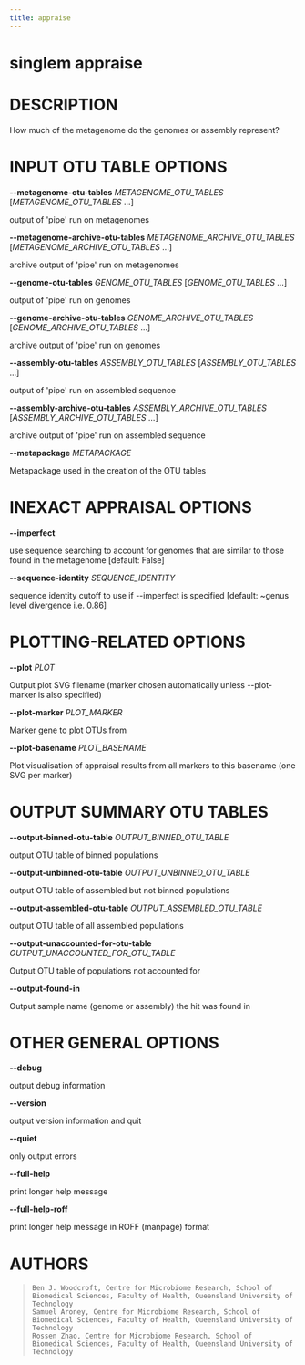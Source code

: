 ```yaml
---
title: appraise
---
```

# singlem appraise

DESCRIPTION
===========

How much of the metagenome do the genomes or assembly represent?

INPUT OTU TABLE OPTIONS
=======================

**\--metagenome-otu-tables** *METAGENOME_OTU_TABLES* [*METAGENOME_OTU_TABLES* \...]

  output of \'pipe\' run on metagenomes

**\--metagenome-archive-otu-tables** *METAGENOME_ARCHIVE_OTU_TABLES* [*METAGENOME_ARCHIVE_OTU_TABLES* \...]

  archive output of \'pipe\' run on metagenomes

**\--genome-otu-tables** *GENOME_OTU_TABLES* [*GENOME_OTU_TABLES* \...]

  output of \'pipe\' run on genomes

**\--genome-archive-otu-tables** *GENOME_ARCHIVE_OTU_TABLES* [*GENOME_ARCHIVE_OTU_TABLES* \...]

  archive output of \'pipe\' run on genomes

**\--assembly-otu-tables** *ASSEMBLY_OTU_TABLES* [*ASSEMBLY_OTU_TABLES* \...]

  output of \'pipe\' run on assembled sequence

**\--assembly-archive-otu-tables** *ASSEMBLY_ARCHIVE_OTU_TABLES* [*ASSEMBLY_ARCHIVE_OTU_TABLES* \...]

  archive output of \'pipe\' run on assembled sequence

**\--metapackage** *METAPACKAGE*

  Metapackage used in the creation of the OTU tables

INEXACT APPRAISAL OPTIONS
=========================

**\--imperfect**

  use sequence searching to account for genomes that are similar to
    those found in the metagenome [default: False]

**\--sequence-identity** *SEQUENCE_IDENTITY*

  sequence identity cutoff to use if \--imperfect is specified
    [default: \~genus level divergence i.e. 0.86]

PLOTTING-RELATED OPTIONS
========================

**\--plot** *PLOT*

  Output plot SVG filename (marker chosen automatically unless
    \--plot-marker is also specified)

**\--plot-marker** *PLOT_MARKER*

  Marker gene to plot OTUs from

**\--plot-basename** *PLOT_BASENAME*

  Plot visualisation of appraisal results from all markers to this
    basename (one SVG per marker)

OUTPUT SUMMARY OTU TABLES
=========================

**\--output-binned-otu-table** *OUTPUT_BINNED_OTU_TABLE*

  output OTU table of binned populations

**\--output-unbinned-otu-table** *OUTPUT_UNBINNED_OTU_TABLE*

  output OTU table of assembled but not binned populations

**\--output-assembled-otu-table** *OUTPUT_ASSEMBLED_OTU_TABLE*

  output OTU table of all assembled populations

**\--output-unaccounted-for-otu-table** *OUTPUT_UNACCOUNTED_FOR_OTU_TABLE*

  Output OTU table of populations not accounted for

**\--output-found-in**

  Output sample name (genome or assembly) the hit was found in

OTHER GENERAL OPTIONS
=====================

**\--debug**

  output debug information

**\--version**

  output version information and quit

**\--quiet**

  only output errors

**\--full-help**

  print longer help message

**\--full-help-roff**

  print longer help message in ROFF (manpage) format

AUTHORS
=======

>     Ben J. Woodcroft, Centre for Microbiome Research, School of Biomedical Sciences, Faculty of Health, Queensland University of Technology
>     Samuel Aroney, Centre for Microbiome Research, School of Biomedical Sciences, Faculty of Health, Queensland University of Technology
>     Rossen Zhao, Centre for Microbiome Research, School of Biomedical Sciences, Faculty of Health, Queensland University of Technology
